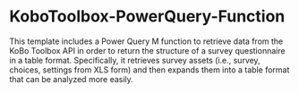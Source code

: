 # KoboToolbox-PowerQuery-Function

This template includes a Power Query M function to retrieve data from the KoBo Toolbox API in order to return the structure of a survey questionnaire in a table format. Specifically, it retrieves survey assets (i.e., survey, choices, settings from XLS form) and then expands them into a table format that can be analyzed more easily.
